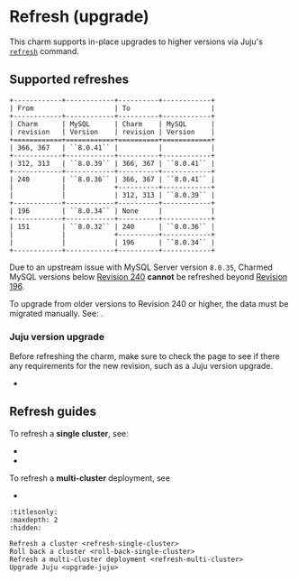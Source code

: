 # Refresh (upgrade)

This charm supports in-place upgrades to higher versions via Juju's [`refresh`](https://documentation.ubuntu.com/juju/3.6/reference/juju-cli/list-of-juju-cli-commands/refresh/#details) command.

## Supported refreshes

```{eval-rst}
+------------+------------+----------+------------+
| From                    | To                    |
+------------+------------+----------+------------+
| Charm      | MySQL      | Charm    | MySQL      |
| revision   | Version    | revision | Version    |
+============+============+==========+============+
| 366, 367   | ``8.0.41`` |          |            |
+------------+------------+----------+------------+
| 312, 313   | ``8.0.39`` | 366, 367 | ``8.0.41`` |
+------------+------------+----------+------------+
| 240        | ``8.0.36`` | 366, 367 | ``8.0.41`` |
|            |            +----------+------------+
|            |            | 312, 313 | ``8.0.39`` |
+------------+------------+----------+------------+
| 196        | ``8.0.34`` | None     |            |
+------------+------------+----------+------------+
| 151        | ``8.0.32`` | 240      | ``8.0.36`` |
|            |            +----------+------------+
|            |            | 196      | ``8.0.34`` |
+------------+------------+----------+------------+
```

Due to an upstream issue with MySQL Server version `8.0.35`, Charmed MySQL versions below [Revision 240](https://github.com/canonical/mysql-operator/releases/tag/rev240) **cannot** be refreshed beyond [Revision 196](https://github.com/canonical/mysql-operator/releases/tag/rev196).

To upgrade from older versions to Revision 240 or higher, the data must be migrated manually. See: [](/how-to/development/migrate-data-via-backup-restore).

### Juju version upgrade

Before refreshing the charm, make sure to check the [](/reference/releases) page to see if there any requirements for the new revision, such as a Juju version upgrade.

* [](/how-to/refresh/upgrade-juju)

## Refresh guides

To refresh a **single cluster**, see:

* [](/how-to/refresh/refresh-single-cluster)
* [](/how-to/refresh/roll-back-single-cluster)

To refresh a **multi-cluster** deployment, see

* [](/how-to/refresh/refresh-multi-cluster)

```{toctree}
:titlesonly:
:maxdepth: 2
:hidden:

Refresh a cluster <refresh-single-cluster>
Roll back a cluster <roll-back-single-cluster>
Refresh a multi-cluster deployment <refresh-multi-cluster>
Upgrade Juju <upgrade-juju>
```

<!--Links-->

[cross]: https://img.icons8.com/?size=16&id=CKkTANal1fTY&format=png&color=D00303
[check]: https://img.icons8.com/color/20/checkmark--v1.png